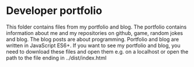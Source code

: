 # Developer portfolio 

This folder contains files from my portfolio and blog. The portfolio contains information about me and my repositories on github, game, random jokes and blog. 
The blog posts are about programming. Portfolio and blog are written in JavaScript ES6+. If you want to see my portfolio and blog, you need to download these files and open them e.g. on a localhost or open the path to the file ending in ../dist/index.html 


